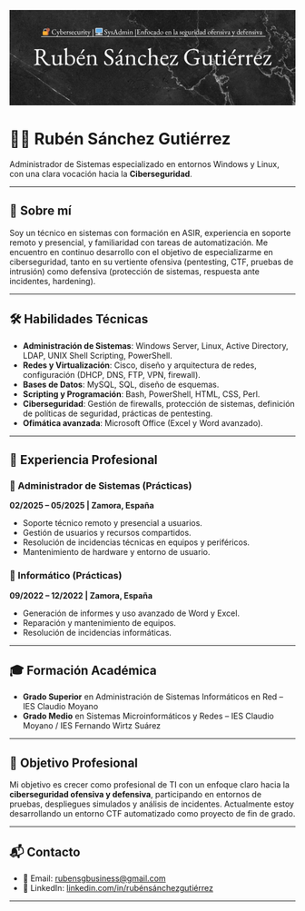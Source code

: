 ![Banner](./_banner.png)

# 👨‍💻 Rubén Sánchez Gutiérrez

Administrador de Sistemas especializado en entornos Windows y Linux, con una clara vocación hacia la **Ciberseguridad**.

---

## 📌 Sobre mí

Soy un técnico en sistemas con formación en ASIR, experiencia en soporte remoto y presencial, y familiaridad con tareas de automatización. Me encuentro en continuo desarrollo con el objetivo de especializarme en ciberseguridad, tanto en su vertiente ofensiva (pentesting, CTF, pruebas de intrusión) como defensiva (protección de sistemas, respuesta ante incidentes, hardening).

---

## 🛠️ Habilidades Técnicas

- **Administración de Sistemas**: Windows Server, Linux, Active Directory, LDAP, UNIX Shell Scripting, PowerShell.
- **Redes y Virtualización**: Cisco, diseño y arquitectura de redes, configuración (DHCP, DNS, FTP, VPN, firewall).
- **Bases de Datos**: MySQL, SQL, diseño de esquemas.
- **Scripting y Programación**: Bash, PowerShell, HTML, CSS, Perl.
- **Ciberseguridad**: Gestión de firewalls, protección de sistemas, definición de políticas de seguridad, prácticas de pentesting.
- **Ofimática avanzada**: Microsoft Office (Excel y Word avanzado).

---

## 💼 Experiencia Profesional

### 🏢 Administrador de Sistemas (Prácticas)
**02/2025 – 05/2025 | Zamora, España**

- Soporte técnico remoto y presencial a usuarios.
- Gestión de usuarios y recursos compartidos.
- Resolución de incidencias técnicas en equipos y periféricos.
- Mantenimiento de hardware y entorno de usuario.

### 🏢 Informático (Prácticas)
**09/2022 – 12/2022 | Zamora, España**

- Generación de informes y uso avanzado de Word y Excel.
- Reparación y mantenimiento de equipos.
- Resolución de incidencias informáticas.

---

## 🎓 Formación Académica

- **Grado Superior** en Administración de Sistemas Informáticos en Red – IES Claudio Moyano  
- **Grado Medio** en Sistemas Microinformáticos y Redes – IES Claudio Moyano / IES Fernando Wirtz Suárez

---

## 🎯 Objetivo Profesional

Mi objetivo es crecer como profesional de TI con un enfoque claro hacia la **ciberseguridad ofensiva y defensiva**, participando en entornos de pruebas, despliegues simulados y análisis de incidentes. Actualmente estoy desarrollando un entorno CTF automatizado como proyecto de fin de grado.

---

## 📬 Contacto

- 📧 Email: [rubensgbusiness@gmail.com](mailto:rubensgbusiness@gmail.com)
- 💼 LinkedIn: [linkedin.com/in/rubénsánchezgutiérrez](https://www.linkedin.com/in/rubénsánchezgutiérrez)

---


